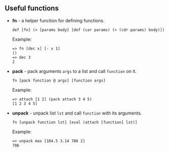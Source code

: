 ## Useful functions

- **fn** - a helper function for defining functions.
    ```
    def [fn] (> [params body] [def (car params) (> (cdr params) body)])
    ```
    Example:
    ```
    => fn [dec x] [- x 1]
    ()
    => dec 3
    2
    ```
- **pack** - pack arguments `args` to a list and call `function` on it.
    ```
    fn [pack function @ args] [function args]
    ```
    Example:
    ```
    => attach [1 2] (pack attach 3 4 5)
    [1 2 3 4 5]
    ```
- **unpack** - unpack list `lst` and call `function` with its arguments.
    ```
    fn [unpack function lst] [eval (attach [function] lst)]
    ```
    Example:
    ```
    => unpack max [104.5 3.14 786 2]
    786
    ```
